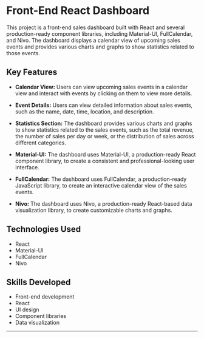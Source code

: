 # Front-End React Dashboard

This project is a front-end sales dashboard built with React and several production-ready component libraries, including Material-UI, FullCalendar, and Nivo. The dashboard displays a calendar view of upcoming sales events and provides various charts and graphs to show statistics related to those events.

## Key Features

- **Calendar View:** Users can view upcoming sales events in a calendar view and interact with events by clicking on them to view more details.

- **Event Details:** Users can view detailed information about sales events, such as the name, date, time, location, and description.

- **Statistics Section:** The dashboard provides various charts and graphs to show statistics related to the sales events, such as the total revenue, the number of sales per day or week, or the distribution of sales across different categories.

- **Material-UI:** The dashboard uses Material-UI, a production-ready React component library, to create a consistent and professional-looking user interface.

- **FullCalendar:** The dashboard uses FullCalendar, a production-ready JavaScript library, to create an interactive calendar view of the sales events.

- **Nivo:** The dashboard uses Nivo, a production-ready React-based data visualization library, to create customizable charts and graphs.

## Technologies Used

- React
- Material-UI
- FullCalendar
- Nivo

## Skills Developed

- Front-end development
- React
- UI design
- Component libraries
- Data visualization

---
